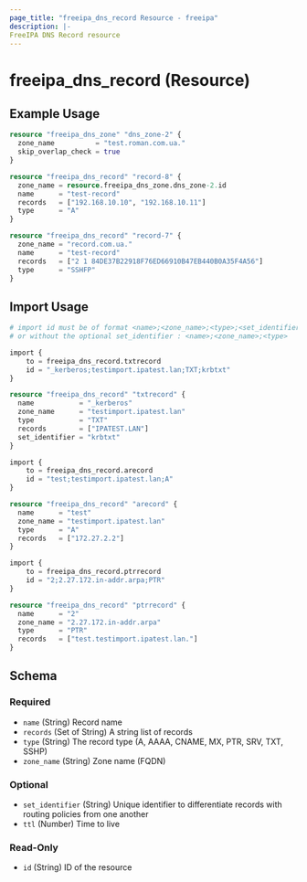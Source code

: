 ```yaml
---
page_title: "freeipa_dns_record Resource - freeipa"
description: |-
FreeIPA DNS Record resource
---
```


# freeipa_dns_record (Resource)



## Example Usage

```terraform
resource "freeipa_dns_zone" "dns_zone-2" {
  zone_name          = "test.roman.com.ua."
  skip_overlap_check = true
}

resource "freeipa_dns_record" "record-8" {
  zone_name = resource.freeipa_dns_zone.dns_zone-2.id
  name      = "test-record"
  records   = ["192.168.10.10", "192.168.10.11"]
  type      = "A"
}

resource "freeipa_dns_record" "record-7" {
  zone_name = "record.com.ua."
  name      = "test-record"
  records   = ["2 1 84DE37B22918F76ED66910B47EB440B0A35F4A56"]
  type      = "SSHFP"
}
```



## Import Usage

```terraform
# import id must be of format <name>;<zone_name>;<type>;<set_identifier>
# or without the optional set_identifier : <name>;<zone_name>;<type>

import {
    to = freeipa_dns_record.txtrecord
    id = "_kerberos;testimport.ipatest.lan;TXT;krbtxt"
}

resource "freeipa_dns_record" "txtrecord" {
  name           = "_kerberos"
  zone_name      = "testimport.ipatest.lan"
  type           = "TXT"
  records        = ["IPATEST.LAN"]
  set_identifier = "krbtxt"
}

import {
    to = freeipa_dns_record.arecord
    id = "test;testimport.ipatest.lan;A"
}

resource "freeipa_dns_record" "arecord" {
  name      = "test"
  zone_name = "testimport.ipatest.lan"
  type      = "A"
  records   = ["172.27.2.2"]
}

import {
    to = freeipa_dns_record.ptrrecord
    id = "2;2.27.172.in-addr.arpa;PTR"
}

resource "freeipa_dns_record" "ptrrecord" {
  name      = "2"
  zone_name = "2.27.172.in-addr.arpa"
  type      = "PTR"
  records   = ["test.testimport.ipatest.lan."]
}
```


<!-- schema generated by tfplugindocs -->
## Schema

### Required

- `name` (String) Record name
- `records` (Set of String) A string list of records
- `type` (String) The record type (A, AAAA, CNAME, MX, PTR, SRV, TXT, SSHP)
- `zone_name` (String) Zone name (FQDN)

### Optional

- `set_identifier` (String) Unique identifier to differentiate records with routing policies from one another
- `ttl` (Number) Time to live

### Read-Only

- `id` (String) ID of the resource
